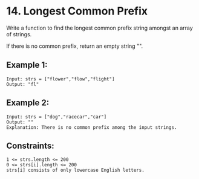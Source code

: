 # 14. Longest Common Prefix
Write a function to find the longest common prefix string amongst an array of strings.

If there is no common prefix, return an empty string "".

## Example 1:
```
Input: strs = ["flower","flow","flight"]
Output: "fl"
```

## Example 2:
```
Input: strs = ["dog","racecar","car"]
Output: ""
Explanation: There is no common prefix among the input strings.
```

## Constraints:
```
1 <= strs.length <= 200
0 <= strs[i].length <= 200
strs[i] consists of only lowercase English letters.
```